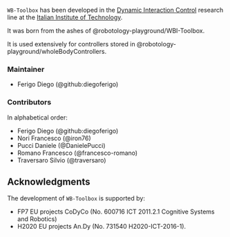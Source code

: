 `WB-Toolbox` has been developed in the [Dynamic Interaction Control](https://www.iit.it/research/lines/dynamic-interaction-control) research line at the [Italian Institute of Technology](https://www.iit.it).

It was born from the ashes of @robotology-playground/WBI-Toolbox.

It is used extensively for controllers stored in @robotology-playground/wholeBodyControllers.

### Maintainer

- Ferigo Diego (@github:diegoferigo)

### Contributors

In alphabetical order:

- Ferigo Diego (@github:diegoferigo)
- Nori Francesco (@iron76)
- Pucci Daniele (@DanielePucci)
- Romano Francesco (@francesco-romano)
- Traversaro Silvio (@traversaro)

## Acknowledgments

The development of `WB-Toolbox` is supported by:

- FP7 EU projects CoDyCo (No. 600716 ICT 2011.2.1 Cognitive Systems and Robotics)
- H2020 EU projects An.Dy (No. 731540 H2020-ICT-2016-1).

